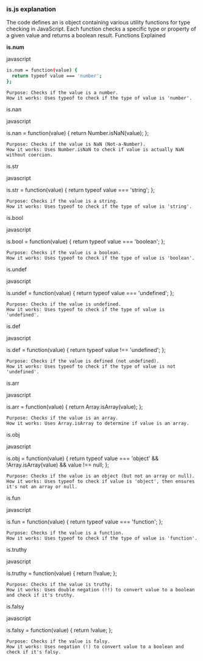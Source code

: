 ### is.js explanation
The code defines an is object containing various utility functions for type checking in JavaScript. Each function checks a specific type or property of a given value and returns a boolean result.
Functions Explained

**is.num**

javascript
```bash
is.num = function(value) {
  return typeof value === 'number';
};
```
    Purpose: Checks if the value is a number.
    How it works: Uses typeof to check if the type of value is 'number'.

is.nan

javascript

is.nan = function(value) {
  return Number.isNaN(value);
};

    Purpose: Checks if the value is NaN (Not-a-Number).
    How it works: Uses Number.isNaN to check if value is actually NaN without coercion.

is.str

javascript

is.str = function(value) {
  return typeof value === 'string';
};

    Purpose: Checks if the value is a string.
    How it works: Uses typeof to check if the type of value is 'string'.

is.bool

javascript

is.bool = function(value) {
  return typeof value === 'boolean';
};

    Purpose: Checks if the value is a boolean.
    How it works: Uses typeof to check if the type of value is 'boolean'.

is.undef

javascript

is.undef = function(value) {
  return typeof value === 'undefined';
};

    Purpose: Checks if the value is undefined.
    How it works: Uses typeof to check if the type of value is 'undefined'.

is.def

javascript

is.def = function(value) {
  return typeof value !== 'undefined';
};

    Purpose: Checks if the value is defined (not undefined).
    How it works: Uses typeof to check if the type of value is not 'undefined'.

is.arr

javascript

is.arr = function(value) {
  return Array.isArray(value);
};

    Purpose: Checks if the value is an array.
    How it works: Uses Array.isArray to determine if value is an array.

is.obj

javascript

is.obj = function(value) {
  return typeof value === 'object' && !Array.isArray(value) && value !== null;
};

    Purpose: Checks if the value is an object (but not an array or null).
    How it works: Uses typeof to check if value is 'object', then ensures it's not an array or null.

is.fun

javascript

is.fun = function(value) {
  return typeof value === 'function';
};

    Purpose: Checks if the value is a function.
    How it works: Uses typeof to check if the type of value is 'function'.

is.truthy

javascript

is.truthy = function(value) {
  return !!value;
};

    Purpose: Checks if the value is truthy.
    How it works: Uses double negation (!!) to convert value to a boolean and check if it's truthy.

is.falsy

javascript

is.falsy = function(value) {
  return !value;
};

    Purpose: Checks if the value is falsy.
    How it works: Uses negation (!) to convert value to a boolean and check if it's falsy.